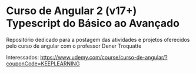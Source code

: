# Curso de Angular 2 (v17+) Typescript do Básico ao Avançado

Repositório dedicado para a postagem das atividades e projetos oferecidos pelo curso de angular com o professor Dener Troquatte

Interessados: https://www.udemy.com/course/curso-de-angular/?couponCode=KEEPLEARNING